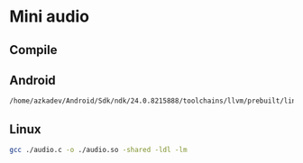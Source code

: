 # Mini audio

## Compile

## Android

```bash
/home/azkadev/Android/Sdk/ndk/24.0.8215888/toolchains/llvm/prebuilt/linux-x86_64/bin/clang --target=aarch64-linux-android21 ./audio.c -o ./audio.so -shared -ldl -lm 
```

## Linux

```bash
gcc ./audio.c -o ./audio.so -shared -ldl -lm 
```